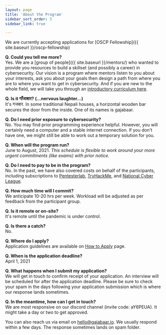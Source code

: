 ```yaml
---
layout: page
title: 'About the Program'
sidebar_sort_order: 5
sidebar_link: true

---
```


<p class="message">
We are currently accepting applications for [OSCP Fellowship]({{ site.baseurl }}/oscp-fellowship)
</p>

__Q. Could you tell me more?__   
Yes. We are a [group of people]({{ site.baseurl }}/mentors/) 
who wanted to provide you resources to build a skillset (and possibly a career) 
in cybersecurity. Our vision is a program where mentors listen to you about
your interests, ask you about your goals then design a path from where you 
are to where you want to get in cybersecurity. And if you are new to the whole
field, we will take you through an [introductory curriculum here]({{site.baseurl}}/outline).

__Q. Is it गाँजाबार? (...nervous laughter...)__   
It's गजबार. In some traditional Nepali houses, a horizontal wooden bar secures the door from the inside. One of its names is
gajabaar.

__Q. Do I need prior exposure to cybersecurity?__  
No. You may find prior programming experience helpful. 
However, you will certainly need a computer and a stable internet connection. 
If you don't have one, we might still be able to work out a temporary solution for you.

__Q. When will the program run?__   
June to August, 2021. 
*This schedule is flexible to work around your more urgent commitments (like exams) with prior notice.*

__Q. Do I need to pay to be in the program?__   
No. In the past, we have also covered costs on behalf of the participants, 
including subscriptions to [Pentesterlab](https://pentesterlab.com),
[TryHackMe](https://tryhackme.com), and [National Cyber League](https://nationalcyberleague.org).

__Q. How much time will I commit?__   
We anticipate 10-20 hrs per week.
Workload will be adjusted as per feedback from the participant group.

__Q. Is it remote or on-site?__  
It's remote until the pandemic is under control.

__Q. Is there a catch?__   
No.

__Q. Where do I apply?__   
Application guidelines are available on [How to Apply]({{site.baseurl}}/apply) page.

__Q. When is the application deadline?__   
April 1, 2021 

__Q. What happens when I submit my application?__   
We will get in touch to confirm receipt of your application. An interview will be scheduled
for after the application deadline. Please be sure to check your spam in the days following 
your application submission which is where our response lands sometimes.

__Q. In the meantime, how can I get in touch?__   
We are most responsive on our discord channel (invite code: aY6PEUA). It might take a day or two to get approved.

You can also reach us via email on [hello@gajabaar.io](mailto:hello@gajabaar.io). We usually respond within
a few days. The response sometimes lands on spam folder.
